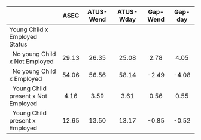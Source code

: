 
|                      |         ASEC |    ATUS-Wend |    ATUS-Wday |     Gap-Wend |      Gap-day |
| -------------------- | :----------: | :----------: | :----------: | :----------: | :----------: |
| Young Child x Employed Status |              |              |              |              |              |
| &nbsp;&nbsp;No young Child x Not Employed |        29.13 |        26.35 |        25.08 |         2.78 |         4.05 |
| &nbsp;&nbsp;No young Child x Employed |        54.06 |        56.56 |        58.14 |        -2.49 |        -4.08 |
| &nbsp;&nbsp;Young Child present x Not Employed |         4.16 |         3.59 |         3.61 |         0.56 |         0.55 |
| &nbsp;&nbsp;Young Child present x Employed |        12.65 |        13.50 |        13.17 |        -0.85 |        -0.52 |

